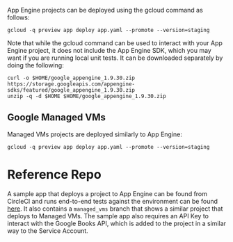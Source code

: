 <!--

title: Continuous Deployment to Google App Engine
last_updated: July 19, 2013

-->

App Engine projects can be deployed using the gcloud command as follows:

    gcloud -q preview app deploy app.yaml --promote --version=staging

Note that while the gcloud command can be used to interact with your App Engine project, it does not include the App Engine SDK, which you may want if you are running local unit tests. It can be downloaded separately by doing the following:

```
curl -o $HOME/google_appengine_1.9.30.zip https://storage.googleapis.com/appengine-sdks/featured/google_appengine_1.9.30.zip
unzip -q -d $HOME $HOME/google_appengine_1.9.30.zip
```

## Google Managed VMs

Managed VMs projects are deployed similarly to App Engine:

    gcloud -q preview app deploy app.yaml --promote --version=staging

# Reference Repo

A sample app that deploys a project to App Engine can be found from CircleCI and runs end-to-end tests against the environment can be found [here](https://github.com/GoogleCloudPlatform/continuous-deployment-circle). It also contains a `managed_vms` branch that shows a similar project that deploys to Managed VMs. The sample app also requires an API Key to interact with the Google Books API, which is added to the project in a similar way to the Service Account.
